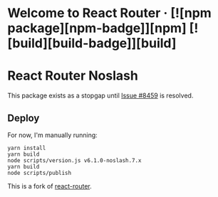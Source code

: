 # Welcome to React Router &middot; [![npm package][npm-badge]][npm] [![build][build-badge]][build]

# React Router Noslash

This package exists as a stopgap until [Issue #8459](https://github.com/remix-run/react-router/issues/8459) is resolved.

## Deploy

For now, I'm manually running:

```
yarn install
yarn build
node scripts/version.js v6.1.0-noslash.7.x
yarn build
node scripts/publish
```

This is a fork of [react-router](https://github.com/remix-run/react-router).
